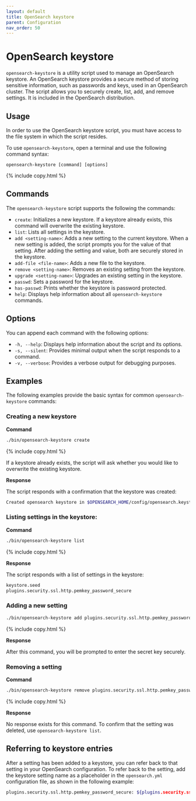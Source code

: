 ```yaml
---
layout: default
title: OpenSearch keystore
parent: Configuration
nav_order: 50
---
```


# OpenSearch keystore

`opensearch-keystore` is a utility script used to manage an OpenSearch keystore. An OpenSearch keystore provides a secure method of storing sensitive information, such as passwords and keys, used in an OpenSearch cluster. The script allows you to securely create, list, add, and remove settings. It is included in the OpenSearch distribution. 

## Usage

In order to use the OpenSearch keystore script, you must have access to the file system in which the script resides. 

To use `opensearch-keystore`, open a terminal and use the following command syntax:

```
opensearch-keystore [command] [options]
```
{% include copy.html %}

## Commands

The `opensearch-keystore` script supports the following the commands: 

- `create`: Initializes a new keystore. If a keystore already exists, this command will overwrite the existing keystore.
- `list`: Lists all settings in the keystore.
- `add <setting-name>`: Adds a new setting to the current keystore. When a new setting is added, the script prompts you for the value of that setting. After adding the setting and value, both are securely stored in the keystore.
- `add-file <file-name>`: Adds a new file to the keystore.
- `remove <setting-name>`: Removes an existing setting from the keystore.
- `upgrade <setting-name>`: Upgrades an existing setting in the keystore.
- `passwd`: Sets a password for the keystore.
- `has-passwd`: Prints whether the keystore is password protected.
- `help`: Displays help information about all `opensearch-keystore` commands.

## Options

You can append each command with the following options:

- `-h, --help`: Displays help information about the script and its options.
- `-s, --silent`: Provides minimal output when the script responds to a command.
- `-v, --verbose`: Provides a verbose output for debugging purposes.

## Examples

The following examples provide the basic syntax for common `opensearch-keystore` commands:

### Creating a new keystore

**Command**

```bash
./bin/opensearch-keystore create
```
{% include copy.html %}

If a keystore already exists, the script will ask whether you would like to overwrite the existing keystore.
   
**Response**

The script responds with a confirmation that the keystore was created:
   
```bash
Created opensearch keystore in $OPENSEARCH_HOME/config/opensearch.keystore
```

### Listing settings in the keystore:

**Command**
   
```bash
./bin/opensearch-keystore list
```
{% include copy.html %}

**Response**

The script responds with a list of settings in the keystore:

```bash
keystore.seed
plugins.security.ssl.http.pemkey_password_secure
```

### Adding a new setting

```bash
./bin/opensearch-keystore add plugins.security.ssl.http.pemkey_password_secure
```
{% include copy.html %}

**Response**

After this command, you will be prompted to enter the secret key securely.

### Removing a setting

**Command**

```bash
./bin/opensearch-keystore remove plugins.security.ssl.http.pemkey_password_secure
```
{% include copy.html %}

**Response**

No response exists for this command. To confirm that the setting was deleted, use `opensearch-keystore list`.

## Referring to keystore entries

After a setting has been added to a keystore, you can refer back to that setting in your OpenSearch configuration. To refer back to the setting, add the keystore setting name as a placeholder in the `opensearch.yml` configuration file, as shown in the following example:

```bash
plugins.security.ssl.http.pemkey_password_secure: ${plugins.security.ssl.http.pemkey_password_secure}
```
